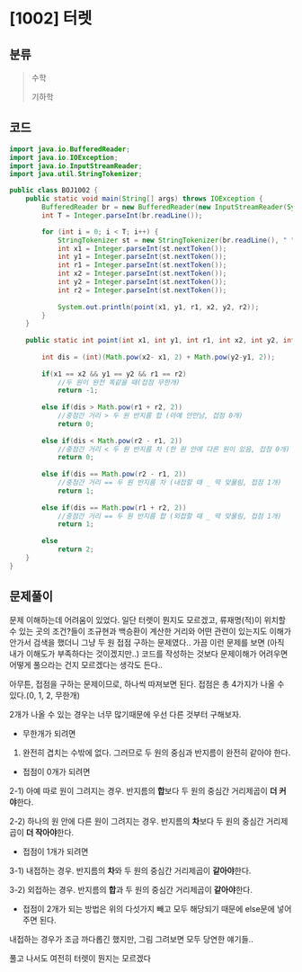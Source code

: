 # [1002] 터렛

## 분류
> 수학
>
> 기하학

## 코드
```java
import java.io.BufferedReader;
import java.io.IOException;
import java.io.InputStreamReader;
import java.util.StringTokenizer;

public class BOJ1002 {
	public static void main(String[] args) throws IOException {
		BufferedReader br = new BufferedReader(new InputStreamReader(System.in));
		int T = Integer.parseInt(br.readLine());

		for (int i = 0; i < T; i++) {
			StringTokenizer st = new StringTokenizer(br.readLine(), " ");
			int x1 = Integer.parseInt(st.nextToken());
			int y1 = Integer.parseInt(st.nextToken());
			int r1 = Integer.parseInt(st.nextToken());
			int x2 = Integer.parseInt(st.nextToken());
			int y2 = Integer.parseInt(st.nextToken());
			int r2 = Integer.parseInt(st.nextToken());
            
			System.out.println(point(x1, y1, r1, x2, y2, r2));
		}
	}
	
	public static int point(int x1, int y1, int r1, int x2, int y2, int r2) {
		
		int dis = (int)(Math.pow(x2- x1, 2) + Math.pow(y2-y1, 2));
		
		if(x1 == x2 && y1 == y2 && r1 == r2)	
            //두 원이 완전 똑같을 때(접점 무한개)
			return -1;
		
		else if(dis > Math.pow(r1 + r2, 2))		
            //중점간 거리 > 두 원 반지름 합 (아예 안만남, 접점 0개)
			return 0;
		
		else if(dis < Math.pow(r2 - r1, 2))		
            //중점간 거리 < 두 원 반지름 차 (한 원 안에 다른 원이 있음, 접점 0개)
			return 0;
		
		else if(dis == Math.pow(r2 - r1, 2))	
            //중점간 거리 == 두 원 반지름 차 (내접할 때 _ 딱 맞물림, 접점 1개)
			return 1;
		
		else if(dis == Math.pow(r1 + r2, 2))	
            //중점간 거리 == 두 원 반지름 합 (외접할 때 _ 딱 맞물림, 접점 1개)
			return 1;
		
		else
			return 2;
	}
}
```

## 문제풀이

문제 이해하는데 어려움이 있었다. 일단 터렛이 뭔지도 모르겠고, 류재명(적)이 위치할 수 있는 곳의 조건?들이 조규현과 백승환이 계산한 거리와 어떤 관련이 있는지도 이해가 안가서 검색을 했더니 그냥 두 원 접점 구하는 문제였다.. 가끔 이런 문제를 보면 (아직 내가 이해도가 부족하다는 것이겠지만..) 코드를 작성하는 것보다 문제이해가 어려우면 어떻게 풀으라는 건지 모르겠다는 생각도 든다..

아무튼, 접점을 구하는 문제이므로, 하나씩 따져보면 된다. 접점은 총 4가지가 나올 수 있다.(0, 1, 2, 무한개)

2개가 나올 수 있는 경우는 너무 많기때문에 우선 다른 것부터 구해보자.

+ 무한개가 되려면

1) 완전히 겹치는 수밖에 없다. 그러므로 두 원의 중심과 반지름이 완전히 같아야 한다.

+ 접점이 0개가 되려면 

2-1) 아예 따로 원이 그려지는 경우. 반지름의 <b>합</b>보다 두 원의 중심간 거리제곱이 <b>더 커야</b>한다.

2-2) 하나의 원 안에 다른 원이 그려지는 경우. 반지름의 <b>차</b>보다 두 원의 중심간 거리제곱이 <b>더 작아야</b>한다.

+ 접점이 1개가 되려면

3-1) 내접하는 경우. 반지름의 <b>차</b>와 두 원의 중심간 거리제곱이 <b>같아야</b>한다.

3-2) 외접하는 경우. 반지름의 <b>합</b>과 두 원의 중심간 거리제곱이 <b>같아야</b>한다.

+ 접점이 2개가 되는 방법은 위의 다섯가지 빼고 모두 해당되기 때문에 else문에 넣어주면 된다.

내접하는 경우가 조금 까다롭긴 했지만, 그림 그려보면 모두 당연한 얘기들..

풀고 나서도 여전히 터렛이 뭔지는 모르겠다 